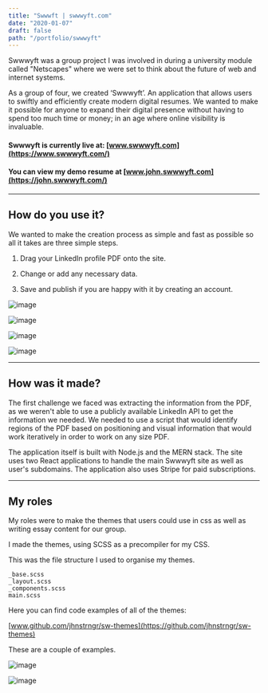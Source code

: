 ```yaml
---
title: "Swwwft | swwwyft.com"
date: "2020-01-07"
draft: false
path: "/portfolio/swwwyft"
---
```


Swwwyft was a group project I was involved in during a university module called "Netscapes" where we were set to think about the future of web and internet systems.

As a group of four, we created ‘Swwwyft’. An application that allows users to swiftly and efficiently create modern digital resumes. We wanted to make it possible for anyone to expand their digital presence without having to spend too much time or money; in an age where online visibility is invaluable.

#### Swwwyft is currently live at: [www.swwwyft.com](https://www.swwwyft.com/)

#### You can view my demo resume at [www.john.swwwyft.com](https://john.swwwyft.com/)

---

## How do you use it?

We wanted to make the creation process as simple and fast as possible so all it takes are three simple steps.

1. Drag your LinkedIn profile PDF onto the site.

2. Change or add any necessary data.

3. Save and publish if you are happy with it by creating an account.

![image](https://i.imgur.com/i1f7YiQ.png)

![image](https://i.imgur.com/eWgDQ48.png)

![image](https://i.imgur.com/fjEs4po.png)

![image](https://i.imgur.com/EwW48QF.png)

---

## How was it made?

The first challenge we faced was extracting the information from the PDF, as we weren't able to use a publicly available LinkedIn API to get the information we needed. We needed to use a script that would identify regions of the PDF based on positioning and visual information that would work iteratively in order to work on any size PDF.

The application itself is built with Node.js and the MERN stack. The site uses two React applications to handle the main Swwwyft site as well as user's subdomains. The application also uses Stripe for paid subscriptions.

---
## My roles

My roles were to make the themes that users could use in css as well as writing essay content for our group.

I made the themes, using SCSS as a precompiler for my CSS.

This was the file structure I used to organise my themes.

```markup
_base.scss
_layout.scss
_components.scss
main.scss
```

Here you can find code examples of all of the themes: 

[www.github.com/jhnstrngr/sw-themes](https://github.com/jhnstrngr/sw-themes)

These are a couple of examples.

![image](https://i.imgur.com/KONltO2.png)

![image](https://i.imgur.com/4bA4Wll.png)